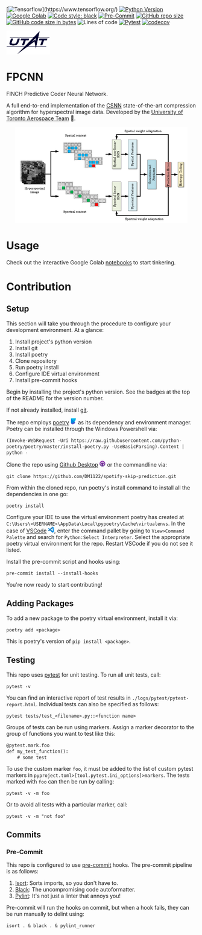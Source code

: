 [![Tensorflow](https://img.shields.io/badge/TensorFlow-%23FF6F00.svg?style=flat&logo=TensorFlow&logoColor=white")](https://www.tensorflow.org/)
[![Python Version](https://img.shields.io/badge/python-3.7-blue.svg)](https://www.python.org/downloads/)
[![Google Colab](https://colab.research.google.com/assets/colab-badge.svg)](https://colab.research.google.com/github/DM1122/fpcnn)
[![Code style: black](https://img.shields.io/badge/code%20style-black-000000.svg)](https://github.com/psf/black)
[![Pre-Commit](https://img.shields.io/badge/pre--commit-enabled-brightgreen?logo=pre-commit&logoColor=white)](https://pre-commit.com/)
[![GitHub repo size](https://img.shields.io/github/repo-size/DM1122/fpcnn)](https://github.com/DM1122/fpcnn)
[![GitHub code size in bytes](https://img.shields.io/github/languages/code-size/DM1122/fpcnn)](https://github.com/DM1122/fpcnn)
![Lines of code](https://img.shields.io/tokei/lines/github/DM1122/fpcnn)
[![Pytest](https://github.com/DM1122/fpcnn/actions/workflows/pytest.yml/badge.svg)](https://github.com/DM1122/fpcnn/actions/workflows/pytest.yml)
[![codecov](https://codecov.io/gh/DM1122/fpcnn/branch/main/graph/badge.svg?token=E2N1A55HGR)](https://codecov.io/gh/DM1122/fpcnn)


<img src="img/utat-logo.png" height="64">

# FPCNN
FINCH Predictive Coder Neural Network.

A full end-to-end implementation of the [CSNN](https://www.mdpi.com/2313-433X/6/6/38) state-of-the-art compression algorithm for hyperspectral image data. Developed by the [University of Toronto Aerospace Team](https://www.utat.ca/space-systems) :milky_way:.

<p align="center"><img src="img/csnn.png" height="256"></p>

# Usage
Check out the interactive Google Colab [notebooks](https://colab.research.google.com/github/DM1122/fpcnn) to start tinkering.

# Contribution
## Setup
This section will take you through the procedure to configure your development environment. At a glance:
1. Install project's python version
1. Install git
1. Install poetry
1. Clone repository
1. Run poetry install
1. Configure IDE virtual environment
1. Install pre-commit hooks

Begin by installing the project's python version. See the badges at the top of the README for the version number.

If not already installed, install [git](https://git-scm.com/).

The repo employs [poetry](https://python-poetry.org/) <img src="img/poetry-logo.png" height="16"/> as its dependency and environment manager. Poetry can be installed through the Windows Powershell via:
```
(Invoke-WebRequest -Uri https://raw.githubusercontent.com/python-poetry/poetry/master/install-poetry.py -UseBasicParsing).Content | python -
```

Clone the repo using [Github Desktop](https://desktop.github.com/) <img src="img/github-desktop-logo.png" height="16"/> or the commandline via:

```
git clone https://github.com/DM1122/spotify-skip-prediction.git
```

From within the cloned repo, run poetry's install command to install all the dependencies in one go:
```
poetry install
```

Configure your IDE to use the virtual environment poetry has created at `C:\Users\<USERNAME>\AppData\Local\pypoetry\Cache\virtualenvs`. In the case of [VSCode](https://code.visualstudio.com/) <img src="img/vscode-logo.png" height="16"/>, enter the command pallet by going to `View>Command Palette` and search for `Python:Select Interpreter`. Select the appropriate poetry virtual environment for the repo. Restart VSCode if you do not see it listed.

Install the pre-commit script and hooks using:
```
pre-commit install --install-hooks
```

You're now ready to start contributing!

## Adding Packages
To add a new package to the poetry virtual environment, install it via:
```
poetry add <package>
```
This is poetry's version of `pip install <package>`.

## Testing
This repo uses [pytest](https://docs.pytest.org/en/6.2.x/) for unit testing. To run all unit tests, call:

```
pytest -v
```

You can find an interactive report of test results in `./logs/pytest/pytest-report.html`. Individual tests can also be specified as follows:
```
pytest tests/test_<filename>.py::<function name>
```

Groups of tests can be run using markers. Assign a marker decorator to the group of functions you want to test like this:

```
@pytest.mark.foo
def my_test_function():
    # some test
```

To use the custom marker `foo`, it must be added to the list of custom pytest markers in `pyproject.toml>[tool.pytest.ini_options]>markers`. The tests marked with `foo` can then be run by calling:
```
pytest -v -m foo
```

Or to avoid all tests with a particular marker, call:
```
pytest -v -m "not foo"
```


## Commits
### Pre-Commit
This repo is configured to use [pre-commit](https://pre-commit.com/) hooks. The pre-commit pipeline is as follows:

1. [Isort](https://pycqa.github.io/isort/): Sorts imports, so you don't have to.
1. [Black](https://black.readthedocs.io/en/stable/): The uncompromising code autoformatter.
1. [Pylint](https://github.com/pycqa/pylint): It's not just a linter that annoys you!

Pre-commit will run the hooks on commit, but when a hook fails, they can be run manually to delint using:

```
isort . & black . & pylint_runner
```



